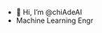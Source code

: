 - 👋 Hi, I’m @chiAdeAI
- Machine Learning Engr
<!---
chiAdeAI/chiAdeAI is a ✨ special ✨ repository because its `README.md` (this file) appears on your GitHub profile.
You can click the Preview link to take a look at your changes.
--->
